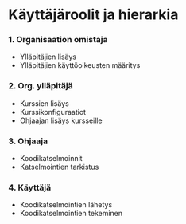 # Käyttäjäroolit ja hierarkia

### 1. Organisaation omistaja
- Ylläpitäjien lisäys
- Ylläpitäjien käyttöoikeusten määritys

### 2. Org. ylläpitäjä
- Kurssien lisäys
- Kurssikonfiguraatiot
- Ohjaajan lisäys kursseille

### 3. Ohjaaja
- Koodikatselmoinnit
- Katselmointien tarkistus

### 4. Käyttäjä
- Koodikatselmointien lähetys
- Koodikatselmointien tekeminen
